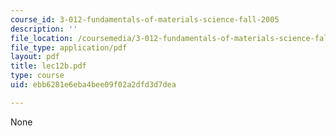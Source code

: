 ```yaml
---
course_id: 3-012-fundamentals-of-materials-science-fall-2005
description: ''
file_location: /coursemedia/3-012-fundamentals-of-materials-science-fall-2005/ebb6281e6eba4bee09f02a2dfd3d7dea_lec12b.pdf
file_type: application/pdf
layout: pdf
title: lec12b.pdf
type: course
uid: ebb6281e6eba4bee09f02a2dfd3d7dea

---
```

None